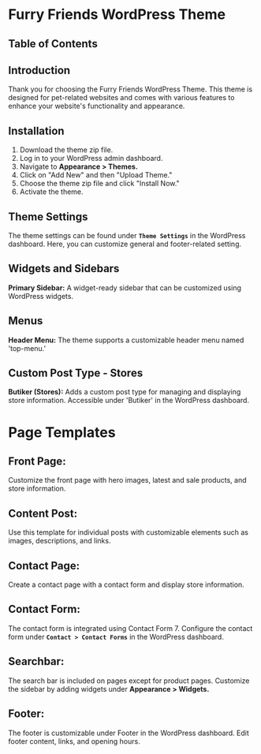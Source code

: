 # Furry Friends WordPress Theme

## Table of Contents

## Introduction

Thank you for choosing the Furry Friends WordPress Theme. This theme is designed for pet-related websites and comes with various features to enhance your website's functionality and appearance.

## Installation

1.  Download the theme zip file.
2.  Log in to your WordPress admin dashboard.
3.  Navigate to **Appearance > Themes.**
4.  Click on "Add New" and then "Upload Theme."
5.  Choose the theme zip file and click "Install Now."
6.  Activate the theme.

## Theme Settings

The theme settings can be found under **`Theme Settings`** in the WordPress dashboard. Here, you can customize general and footer-related setting.

## Widgets and Sidebars

**Primary Sidebar:**
A widget-ready sidebar that can be customized using WordPress widgets.

## Menus

**Header Menu:**
The theme supports a customizable header menu named 'top-menu.'

## Custom Post Type - Stores

**Butiker (Stores):**
Adds a custom post type for managing and displaying store information.
Accessible under 'Butiker' in the WordPress dashboard.

# Page Templates

## Front Page:

Customize the front page with hero images, latest and sale products, and store information.

## Content Post:

Use this template for individual posts with customizable elements such as images, descriptions, and links.

## Contact Page:

Create a contact page with a contact form and display store information.

## Contact Form:

The contact form is integrated using Contact Form 7.
Configure the contact form under **`Contact > Contact Forms`** in the WordPress dashboard.

## Searchbar:

The search bar is included on pages except for product pages.
Customize the sidebar by adding widgets under **Appearance > Widgets.**

## Footer:

The footer is customizable under Footer in the WordPress dashboard.
Edit footer content, links, and opening hours.
